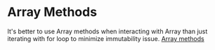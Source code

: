 # Array Methods

It's better to use Array methods when interacting with Array than just iterating with for loop to minimize immutability issue.
[Array methods](https://javascript.info/array-methods)
